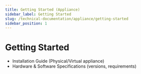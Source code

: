 ```yaml
---
title: Getting Started (Appliance)
sidebar_label: Getting Started
slug: /technical-documentation/appliance/getting-started
sidebar_position: 1
---
```

# Getting Started
- Installation Guide (Physical/Virtual appliance)
- Hardware & Software Specifications (versions, requirements)
